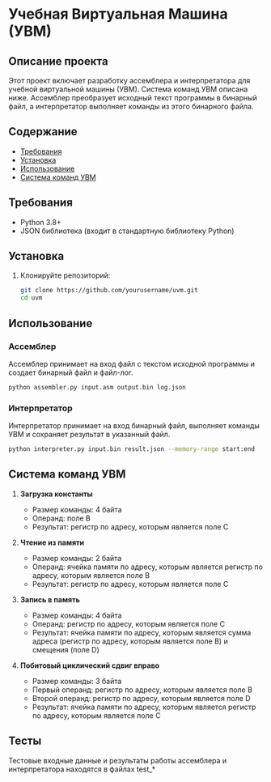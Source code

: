 # Учебная Виртуальная Машина (УВМ)

## Описание проекта

Этот проект включает разработку ассемблера и интерпретатора для учебной виртуальной машины (УВМ). Система команд УВМ описана ниже. Ассемблер преобразует исходный текст программы в бинарный файл, а интерпретатор выполняет команды из этого бинарного файла.

## Содержание

- [Требования](#требования)
- [Установка](#установка)
- [Использование](#использование)
- [Система команд УВМ](#система-команд-увм)

## Требования

- Python 3.8+
- JSON библиотека (входит в стандартную библиотеку Python)

## Установка

1. Клонируйте репозиторий:
    ```sh
    git clone https://github.com/yourusername/uvm.git
    cd uvm
    ```

## Использование

### Ассемблер

Ассемблер принимает на вход файл с текстом исходной программы и создает бинарный файл и файл-лог.

```sh
python assembler.py input.asm output.bin log.json
```

### Интерпретатор

Интерпретатор принимает на вход бинарный файл, выполняет команды УВМ и сохраняет результат в указанный файл.

```sh
python interpreter.py input.bin result.json --memory-range start:end
```

## Система команд УВМ

1. **Загрузка константы**
   - Размер команды: 4 байта
   - Операнд: поле B
   - Результат: регистр по адресу, которым является поле C

2. **Чтение из памяти**
   - Размер команды: 2 байта
   - Операнд: ячейка памяти по адресу, которым является регистр по адресу, которым является поле B
   - Результат: регистр по адресу, которым является поле C

3. **Запись в память**
   - Размер команды: 4 байта
   - Операнд: регистр по адресу, которым является поле C
   - Результат: ячейка памяти по адресу, которым является сумма адреса (регистр по адресу, которым является поле B) и смещения (поле D)

4. **Побитовый циклический сдвиг вправо**
   - Размер команды: 3 байта
   - Первый операнд: регистр по адресу, которым является поле B
   - Второй операнд: регистр по адресу, которым является поле D
   - Результат: ячейка памяти по адресу, которым является регистр по адресу, которым является поле C

## Тесты
Тестовые входные данные и результаты работы ассемблера и интерпретатора находятся в файлах test_*